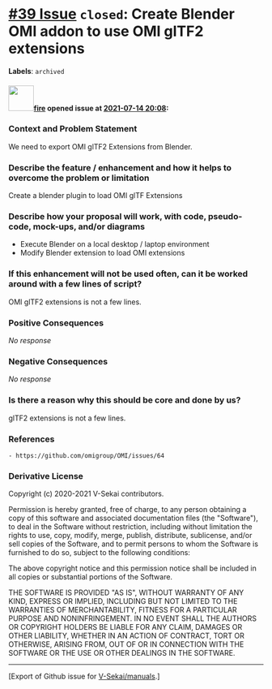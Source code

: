 # [\#39 Issue](https://github.com/V-Sekai/manuals/issues/39) `closed`: Create Blender OMI addon to use OMI glTF2 extensions
**Labels**: `archived`


#### <img src="https://avatars.githubusercontent.com/u/32321?u=c2e06a3d2b49a467aa907e54aa259516440267cc&v=4" width="50">[fire](https://github.com/fire) opened issue at [2021-07-14 20:08](https://github.com/V-Sekai/manuals/issues/39):

### Context and Problem Statement

We need to export OMI glTF2 Extensions from Blender.

### Describe the feature / enhancement and how it helps to overcome the problem or limitation

Create a blender plugin to load OMI glTF Extensions

### Describe how your proposal will work, with code, pseudo-code, mock-ups, and/or diagrams

* Execute Blender on a local desktop / laptop environment
* Modify Blender extension to load OMI extensions

### If this enhancement will not be used often, can it be worked around with a few lines of script?

OMI glTF2 extensions is not a few lines.

### Positive Consequences

_No response_

### Negative Consequences

_No response_

### Is there a reason why this should be core and done by us?

glTF2 extensions is not a few lines.

### References

```
- https://github.com/omigroup/OMI/issues/64
```

### Derivative License

Copyright (c) 2020-2021 V-Sekai contributors.

Permission is hereby granted, free of charge, to any person obtaining a copy
of this software and associated documentation files (the "Software"), to deal
in the Software without restriction, including without limitation the rights
to use, copy, modify, merge, publish, distribute, sublicense, and/or sell
copies of the Software, and to permit persons to whom the Software is
furnished to do so, subject to the following conditions:

The above copyright notice and this permission notice shall be included in all
copies or substantial portions of the Software.

THE SOFTWARE IS PROVIDED "AS IS", WITHOUT WARRANTY OF ANY KIND, EXPRESS OR
IMPLIED, INCLUDING BUT NOT LIMITED TO THE WARRANTIES OF MERCHANTABILITY,
FITNESS FOR A PARTICULAR PURPOSE AND NONINFRINGEMENT. IN NO EVENT SHALL THE
AUTHORS OR COPYRIGHT HOLDERS BE LIABLE FOR ANY CLAIM, DAMAGES OR OTHER
LIABILITY, WHETHER IN AN ACTION OF CONTRACT, TORT OR OTHERWISE, ARISING FROM,
OUT OF OR IN CONNECTION WITH THE SOFTWARE OR THE USE OR OTHER DEALINGS IN THE
SOFTWARE.





-------------------------------------------------------------------------------



[Export of Github issue for [V-Sekai/manuals](https://github.com/V-Sekai/manuals).]
